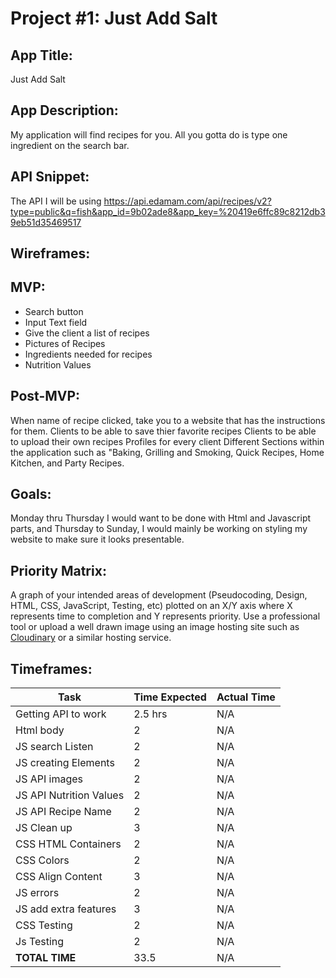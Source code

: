 # Project #1: Just Add Salt

## App Title:
Just Add Salt

## App Description:
My application will find recipes for you. All you gotta do is type one ingredient on the search bar.

## API Snippet:
The API I will be using https://api.edamam.com/api/recipes/v2?type=public&q=fish&app_id=9b02ade8&app_key=%20419e6ffc89c8212db39eb51d35469517

## Wireframes:


## MVP:
- Search button
- Input Text field
- Give the client a list of recipes
- Pictures of Recipes
- Ingredients needed for recipes
- Nutrition Values

## Post-MVP:
When name of recipe clicked, take you to a website that has the instructions for them.
Clients to be able to save thier favorite recipes
Clients to be able to upload their own recipes
Profiles for every client
Different Sections within the application such as "Baking, Grilling and Smoking, Quick Recipes, Home Kitchen, and Party Recipes.

## Goals: 
Monday thru Thursday I would want to be done with Html and Javascript parts, and Thursday to Sunday, I would mainly be working on styling my website to make sure it looks presentable.


## Priority Matrix:
A graph of your intended areas of development (Pseudocoding, Design, HTML, CSS, JavaScript, Testing, etc) plotted on an X/Y axis where X represents time to completion and Y represents priority. Use a professional tool or upload a well drawn image using an image hosting site such as [Cloudinary](https://cloudinary.com/) or a similar hosting service.

## Timeframes:
|Task | Time Expected | Actual Time|
|--- | --- | ---|
| Getting API to work| 2.5 hrs |N/A |
|Html body| 2 | N/A|
|JS search Listen | 2 | N/A|
|JS creating Elements | 2 | N/A|
|JS API images| 2 | N/A|
|JS API Nutrition Values | 2 | N/A|
|JS API Recipe Name | 2 | N/A|
|JS Clean up | 3 | N/A|
|CSS HTML Containers | 2 | N/A|
|CSS Colors | 2 | N/A|
|CSS Align Content| 3| N/A|
|JS errors | 2 | N/A|
|JS add extra features| 3 | N/A|
|CSS Testing | 2 | N/A|
|Js Testing | 2 | N/A|
|**TOTAL TIME**| 33.5|N/A|
